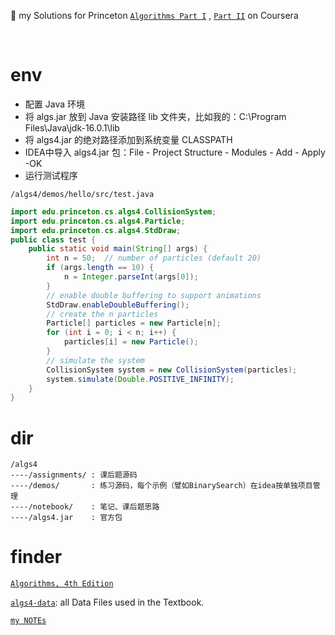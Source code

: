 :tada: my Solutions for Princeton [`Algorithms Part I`](https://www.coursera.org/learn/algorithms-part1/home/welcome) , [`Part II`](https://www.coursera.org/learn/algorithms-part2/home/welcome) on Coursera

&nbsp;
&nbsp;

# env

- 配置 Java 环境
- 将 algs.jar 放到 Java 安装路径 lib 文件夹，比如我的：C:\Program Files\Java\jdk-16.0.1\lib
- 将 algs4.jar 的绝对路径添加到系统变量 CLASSPATH
- IDEA中导入 algs4.jar 包：File - Project Structure - Modules - Add - Apply -OK
- 运行测试程序

`/algs4/demos/hello/src/test.java`
```java
import edu.princeton.cs.algs4.CollisionSystem;
import edu.princeton.cs.algs4.Particle;
import edu.princeton.cs.algs4.StdDraw;
public class test {
    public static void main(String[] args) {
        int n = 50;  // number of particles (default 20)
        if (args.length == 10) {
            n = Integer.parseInt(args[0]);
        }
        // enable double buffering to support animations
        StdDraw.enableDoubleBuffering();
        // create the n particles
        Particle[] particles = new Particle[n];
        for (int i = 0; i < n; i++) {
            particles[i] = new Particle();
        }
        // simulate the system
        CollisionSystem system = new CollisionSystem(particles);
        system.simulate(Double.POSITIVE_INFINITY);
    }
}
```

# dir

```
/algs4
----/assignments/ : 课后题源码
----/demos/       : 练习源码，每个示例（譬如BinarySearch）在idea按单独项目管理
----/notebook/    : 笔记、课后题思路
----/algs4.jar    : 官方包
```

# finder

[`Algorithms, 4th Edition`](https://algs4.cs.princeton.edu/home/)

[`algs4-data`](https://algs4.cs.princeton.edu/code/algs4-data.zip): all Data Files used in the Textbook.

[`my NOTEs`](https://github.com/tiiaan/algs4/blob/master/notebook/BasicAlgorithm.md)

